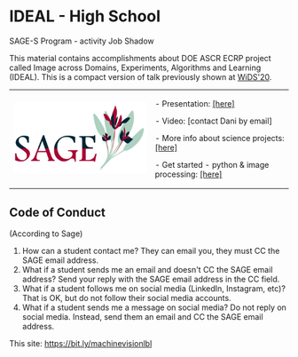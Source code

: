 # IDEAL - High School
SAGE-S Program - activity Job Shadow

This material contains accomplishments about DOE ASCR ECRP project called Image across Domains, Experiments, Algorithms and Learning (IDEAL). This is a compact  version of talk previously shown at <a href="https://github.com/dani-lbnl/wids2020">WiDS'20</a>.

<table border="0">
 <tr>
    <td><img src="sage_logo.png" width="400">
    </td>
    <td>
     <p>
      - Presentation: <a href=SAGE_dani_vision_compact.pdf>[here]</a>
      <p>
      - Video: [contact Dani by email]
       <p>
      - More info about science projects: <a href=https://bit.ly/idealdatascience> [here] </a>
       <p>
      - Get started - python & image processing: <a href=https://datacarpentry.org/image-processing/> [here] </a>
      </td>
 </tr>
</table>

## Code of Conduct
(According to Sage)
1. How can a student contact me? They can email you, they must CC the SAGE email address. 
2. What if a student sends me an email and doesn't CC the SAGE email address? Send your reply with the SAGE email address in the CC field. 
3. What if a student follows me on social media (LinkedIn, Instagram, etc)? That is OK, but do not follow their social media accounts. 
4. What if a student sends me a message on social media? Do not reply on social media. Instead, send them an email and CC the SAGE email address. 
 

 

This site: https://bit.ly/machinevisionlbl
